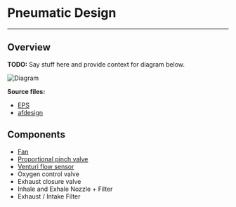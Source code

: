 # Pneumatic Design

-------------

## Overview

**TODO:** Say stuff here and provide context for diagram below.

![Diagram](assets/pneumatic-diagram.png)

**Source files:**

* [EPS](assets/pneumatic-diagram.eps)
* [afdesign](assets/pneumatic-diagram.afdesign)

## Components

- [Fan](../../research-development/project-fan)
- [Proportional pinch valve](/research-development/project-pinch-valve)
- [Venturi flow sensor](/research-development/project-venturi)
- Oxygen control valve
- Exhaust closure valve
- Inhale and Exhale Nozzle + Filter
- Exhaust / Intake Filter
